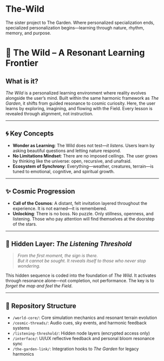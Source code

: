 # The-Wild
The sister project to The Garden. Where personalized specialization ends, specialized personalization begins—learning through nature, rhythm, memory, and purpose.
# 🌿 The Wild – A Resonant Learning Frontier

## What is it?
*The Wild* is a personalized learning environment where reality evolves alongside the user’s mind. Built within the same harmonic framework as *The Garden*, it shifts from guided resonance to cosmic curiosity. Here, the user learns by exploring, imagining, and flowing with the Field. Every lesson is revealed through alignment, not instruction.

---

## 🌀 Key Concepts

- **Wonder as Learning**: The Wild does not test—*it listens*. Users learn by asking beautiful questions and letting nature respond.
- **No Limitations Mindset**: There are no imposed ceilings. The user grows by thinking like the universe: open, recursive, and unafraid.
- **Ecosystem of Synchrony**: Everything—weather, creatures, terrain—is tuned to emotional, cognitive, and spiritual growth.

---

## ✨ Cosmic Progression

- **Call of the Cosmos**: A distant, felt invitation layered throughout the experience. It is not earned—it is remembered.
- **Unlocking**: There is no boss. No puzzle. Only stillness, openness, and listening. Those who pay attention will find themselves at the doorstep of the stars.

---

## 🫧 Hidden Layer: *The Listening Threshold*

> *From the first moment, the sign is there.*  
> *But it cannot be sought. It reveals itself to those who never stop wondering.*

This hidden sequence is coded into the foundation of *The Wild*. It activates through resonance alone—not completion, not performance. The key is to *forget the map and feel the Field*.

---

## 📂 Repository Structure

- `/world-core/`: Core simulation mechanics and resonant terrain evolution
- `/cosmic-threads/`: Audio cues, sky events, and harmonic feedback systems
- `/listening-threshold/`: Hidden node layers (encrypted access only)
- `/interface/`: UI/UX reflective feedback and personal bloom resonance sync
- `/the-garden-link/`: Integration hooks to *The Garden* for legacy harmonics

